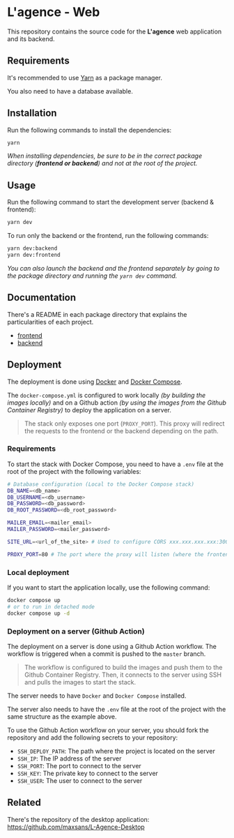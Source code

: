 # L'agence - Web

This repository contains the source code for the **L'agence** web application and its backend.

## Requirements

It's recommended to use [Yarn](https://yarnpkg.com/) as a package manager.

You also need to have a database available.

## Installation

Run the following commands to install the dependencies:

```bash
yarn
```

_When installing dependencies, be sure to be in the correct package directory (**frontend or backend**) and not at the root of the project._

## Usage

Run the following command to start the development server (backend & frontend):

```bash
yarn dev
```

To run only the backend or the frontend, run the following commands:

```bash
yarn dev:backend
yarn dev:frontend
```

_You can also launch the backend and the frontend separately by going to the package directory and running the `yarn dev` command._

## Documentation

There's a README in each package directory that explains the particularities of each project.

- [frontend](packages/frontend/README.md)
- [backend](packages/backend/README.md)

## Deployment

The deployment is done using [Docker](https://www.docker.com/) and [Docker Compose](https://docs.docker.com/compose/).

The `docker-compose.yml` is configured to work locally _(by building the images locally)_ and on a Github action _(by using the images from the Github Container Registry)_ to deploy the application on a server.

> The stack only exposes one port (`PROXY_PORT`). This proxy will redirect the requests to the frontend or the backend depending on the path.

### Requirements

To start the stack with Docker Compose, you need to have a `.env` file at the root of the project with the following variables:

```bash
# Database configuration (Local to the Docker Compose stack)
DB_NAME=<db_name>
DB_USERNAME=<db_username>
DB_PASSWORD=<db_password>
DB_ROOT_PASSWORD=<db_root_password>

MAILER_EMAIL=<mailer_email>
MAILER_PASSWORD=<mailer_password>

SITE_URL=<url_of_the_site> # Used to configure CORS xxx.xxx.xxx.xxx:3000, https://lagence.com, ...

PROXY_PORT=80 # The port where the proxy will listen (where the frontend/backend will be available)
```

### Local deployment

If you want to start the application locally, use the following command:

```bash
docker compose up
# or to run in detached mode
docker compose up -d
```

### Deployment on a server (Github Action)

The deployment on a server is done using a Github Action workflow. The workflow is triggered when a commit is pushed to the `master` branch.

> The workflow is configured to build the images and push them to the Github Container Registry. Then, it connects to the server using SSH and pulls the images to start the stack.

The server needs to have `Docker` and `Docker Compose` installed.

The server also needs to have the `.env` file at the root of the project with the same structure as the example above.

To use the Github Action workflow on your server, you should fork the repository and add the following secrets to your repository:

- `SSH_DEPLOY_PATH`: The path where the project is located on the server
- `SSH_IP`: The IP address of the server
- `SSH_PORT`: The port to connect to the server
- `SSH_KEY`: The private key to connect to the server
- `SSH_USER`: The user to connect to the server

## Related

There's the repository of the desktop application: https://github.com/maxsans/L-Agence-Desktop
